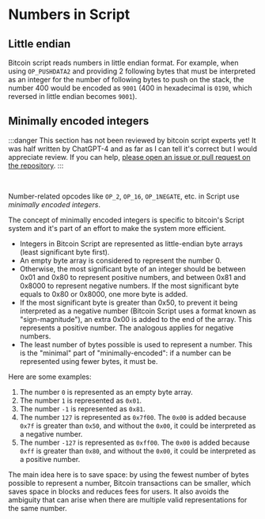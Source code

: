 # Numbers in Script
## Little endian
Bitcoin script reads numbers in little endian format. For example, when using `OP_PUSHDATA2` and providing 2 following bytes that must be interpreted as an integer for the number of following bytes to push on the stack, the number 400 would be encoded as `9001` (400 in hexadecimal is `0190`, which reversed in little endian becomes `9001`).

## Minimally encoded integers
:::danger 
This section has not been reviewed by bitcoin script experts yet! It was half written by ChatGPT-4 and as far as I can tell it's correct but I would appreciate review. If you can help, [please open an issue or pull request on the repository](https://github.com/thunderbiscuit/opcode-explained).
:::

<br>

Number-related opcodes like `OP_2`, `OP_16`, `OP_1NEGATE`, etc. in Script use _minimally encoded integers_.

The concept of minimally encoded integers is specific to bitcoin's Script system and it's part of an effort to make the system more efficient.

- Integers in Bitcoin Script are represented as little-endian byte arrays (least significant byte first).
- An empty byte array is considered to represent the number 0.
- Otherwise, the most significant byte of an integer should be between 0x01 and 0x80 to represent positive numbers, and between 0x81 and 0x8000 to represent negative numbers. If the most significant byte equals to 0x80 or 0x8000, one more byte is added.
- If the most significant byte is greater than 0x50, to prevent it being interpreted as a negative number (Bitcoin Script uses a format known as "sign-magnitude"), an extra 0x00 is added to the end of the array. This represents a positive number. The analogous applies for negative numbers.
- The least number of bytes possible is used to represent a number. This is the "minimal" part of "minimally-encoded": if a number can be represented using fewer bytes, it must be.
  
Here are some examples:
1. The number `0` is represented as an empty byte array.
2. The number `1` is represented as `0x01`.
3. The number `-1` is represented as `0x81`.
4. The number `127` is represented as `0x7f00`. The `0x00` is added because `0x7f` is greater than `0x50`, and without the `0x00`, it could be interpreted as a negative number.
5. The number `-127` is represented as `0xff00`. The `0x00` is added because `0xff` is greater than `0x80`, and without the `0x00`, it could be interpreted as a positive number.

The main idea here is to save space: by using the fewest number of bytes possible to represent a number, Bitcoin transactions can be smaller, which saves space in blocks and reduces fees for users. It also avoids the ambiguity that can arise when there are multiple valid representations for the same number.
